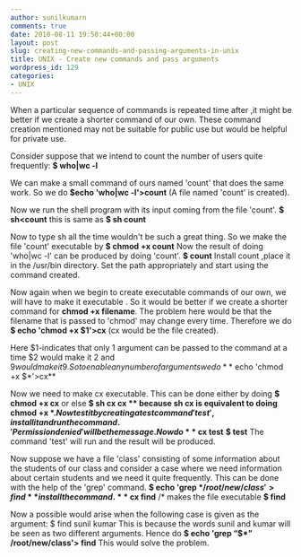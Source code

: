 ```yaml
---
author: sunilkumarn
comments: true
date: 2010-08-11 19:50:44+00:00
layout: post
slug: creating-new-commands-and-passing-arguments-in-unix
title: UNIX - Create new commands and pass arguments
wordpress_id: 129
categories:
- UNIX
---
```


When a particular sequence of commands is repeated time after ,it might be better if we create a shorter command of our own. These command creation mentioned may not be suitable for public use but would be helpful for private use.

Consider suppose that we intend to count the number of users quite frequently:
**$ who|wc -l**

We can make a small command of ours named 'count' that does the same work.
So we do 
**$echo 'who|wc -l'>count** (A file named 'count' is created).
 
Now we run the shell program with its input coming from the file 'count'.
**$ sh<count**
this is same as 
**$ sh count**

Now to type sh all the time wouldn't be such a great thing. So we make the file 'count' executable by
**$ chmod +x count**
Now the result of doing 'who|wc -l' can be produced by doing 'count'.
**$ count**
Install count ,place it in the /usr/bin directory. Set the path appropriately and start using the command 
created.

Now again when we begin to create executable commands of our own, we will have to make it executable . So it would be better if we create a shorter command for **chmod +x filename**.
The problem here would be that the filename that is passed to 'chmod' may change every time.
Therefore we do
**$ echo 'chmod +x $1'>cx**	(cx would be the file created).

Here $1-indicates that only 1 argument can be passed to the command at a time
         $2 would make it 2 and $9 would make it 9.
So to enable any number of arguments we do
**$ echo 'chmod +x $*'>cx**

Now we need to make cx executable.
This can be done either by doing 
**$ chmod +x cx**       or else
**$ sh cx cx **             because sh cx is equivalent to doing chmod +x $*.
Now test it by creating a test command 'test' ,install it and run the command. 'Permission denied' will be the message. Now do
**$ cx test**
**$ test**
The command 'test' will run and the result will be produced.

Now suppose we have a file 'class' consisting of some information about the students of our class and consider a case where we need information about certain students  and  we need it quite frequently. This can be done with the help of the 'grep' command.
**$ echo 'grep $* /root/new/class'> find** 
install the command.
**$ cx find**              /* makes the file executable
**$ find**

Now a possible would arise when the following case is given as the argument:
$ find sunil kumar
This is because the words sunil and kumar will be seen as two different arguments.
Hence do
**$ echo 'grep “$*” /root/new/class'> find** 
This would solve the problem.






